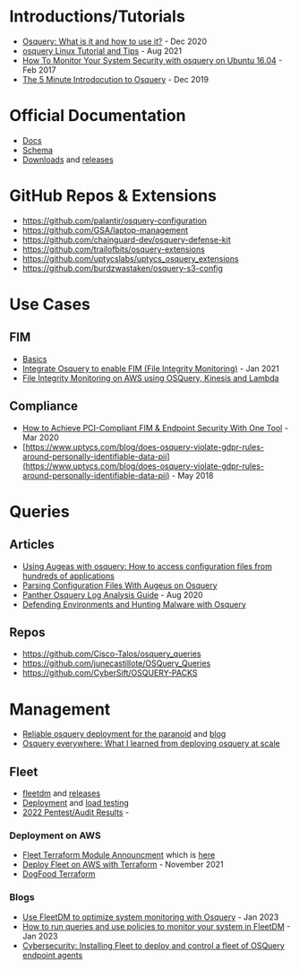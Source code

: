 # Introductions/Tutorials
- [Osquery: What is it and how to use it?](https://www.uptycs.com/blog/osquery-what-it-is-how-it-works-and-how-to-use-it) - Dec 2020
- [osquery Linux Tutorial and Tips](https://hackertarget.com/osquery-linux-tutorial/) - Aug 2021
- [How To Monitor Your System Security with osquery on Ubuntu 16.04](https://www.digitalocean.com/community/tutorials/how-to-monitor-your-system-security-with-osquery-on-ubuntu-16-04) - Feb 2017
- [The 5 Minute Introdocution to Osquery](https://shekhargulati.com/2019/12/02/the-5-minute-introduction-to-osquery/) - Dec 2019

# Official Documentation
- [Docs](https://osquery.readthedocs.io/en/stable/)
- [Schema](https://www.osquery.io/schema/)
- [Downloads](https://www.osquery.io/downloads/official/) and [releases](https://github.com/osquery/osquery/releases)

# GitHub Repos & Extensions
- https://github.com/palantir/osquery-configuration
- https://github.com/GSA/laptop-management
- https://github.com/chainguard-dev/osquery-defense-kit
- https://github.com/trailofbits/osquery-extensions
- https://github.com/uptycslabs/uptycs_osquery_extensions
- https://github.com/burdzwastaken/osquery-s3-config

# Use Cases
## FIM 
- [Basics](https://osquery.readthedocs.io/en/stable/deployment/file-integrity-monitoring/)
- [Integrate Osquery to enable FIM (File Integrity Monitoring)](https://caswithnitin.medium.com/integrate-osquery-to-enable-fim-file-integrity-management-737331c1ff78) - Jan 2021
- [File Integrity Monitoring on AWS using OSQuery, Kinesis and Lambda](https://medium.com/@venkat_95554/file-integrity-monitoring-on-aws-using-osquery-kinesis-and-lambda-d7459f6dee2b)

## Compliance
- [How to Achieve PCI-Compliant FIM & Endpoint Security With One Tool](https://www.uptycs.com/blog/fim-pci) - Mar 2020 
- [https://www.uptycs.com/blog/does-osquery-violate-gdpr-rules-around-personally-identifiable-data-pii](https://www.uptycs.com/blog/does-osquery-violate-gdpr-rules-around-personally-identifiable-data-pii) - May 2018

# Queries

## Articles
- [Using Augeas with osquery: How to access configuration files from hundreds of applications](https://www.uptycs.com/blog/using-augeas-with-osquery-how-to-access-configuration-files-from-hundreds-of-applications) 
- [Parsing Configuration Files With Augeus on Osquery](https://medium.com/swlh/parsing-configuration-files-with-augeas-on-osquery-ec8260a9a50b)
- [Panther Osquery Log Analysis Guide](https://panther.com/blog/osquery-log-analysis/) - Aug 2020
- [Defending Environments and Hunting Malware with Osquery](https://evil.plumbing/defcon27/slides-dc27-osquery-workshop.pdf)
## Repos
- https://github.com/Cisco-Talos/osquery_queries
- https://github.com/junecastillote/OSQuery_Queries
- https://github.com/CyberSift/OSQUERY-PACKS

# Management
- [Reliable osquery deployment for the paranoid](https://www.youtube.com/watch?v=sq6WX8nUbb8) and [blog](https://robertheaton.com/osquery-deployment/)
- [Osquery everywhere: What I learned from deploying osquery at scale](https://www.youtube.com/watch?v=qflUfLQCnwY&t=670s)

## Fleet
- [fleetdm](https://github.com/fleetdm/fleet) and [releases](https://github.com/fleetdm/fleet/releases)
- [Deployment](https://fleetdm.com/docs/deploying)  and [load testing](https://fleetdm.com/docs/deploying/load-testing)
- [2022 Pentest/Audit Results](https://fleetdm.com/docs/using-fleet/security-audits) - 

### Deployment on AWS
- [Fleet Terraform Module Announcment](https://fleetdm.com/announcements/fleet-terraform-module) which is [here](https://github.com/fleetdm/fleet/tree/main/terraform)
- [Deploy Fleet on AWS with Terraform](https://fleetdm.com/deploy/deploying-fleet-on-aws-with-terraform) - November 2021 
- [DogFood Terraform](https://github.com/fleetdm/fleet/tree/main/infrastructure/dogfood/terraform)

### Blogs
- [Use FleetDM to optimize system monitoring with Osquery](https://www.redhat.com/sysadmin/fleetdm-get-started) - Jan 2023 
- [How to run queries and use policies to monitor your system in FleetDM](https://www.redhat.com/sysadmin/run-fleetdm-queries) - Jan 2023
- [Cybersecurity: Installing Fleet to deploy and control a fleet of OSQuery endpoint agents](https://paolozaino.wordpress.com/2022/08/17/cybersecurity-installing-fleet-to-deploy-and-control-a-fleet-of-osquery-endpoint-agents/)
